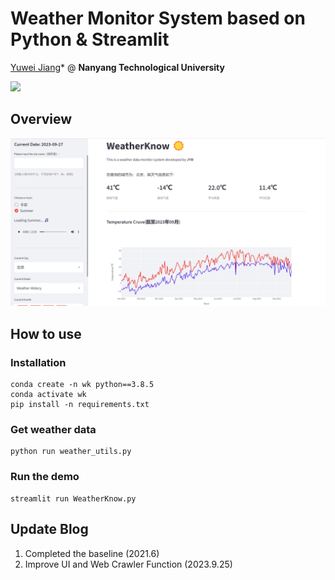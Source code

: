 # Weather Monitor System based on Python & Streamlit
[Yuwei Jiang](https://github.com/jyw2000-jyw)* @ **Nanyang Technological University**

<a href='https://dashboard.heroku.com/apps'><img src='https://img.shields.io/badge/Web-Heroku-blue'></a> 

## Overview
<img src="figs/ui.png" width="900">

## How to use
### Installation

```
conda create -n wk python==3.8.5
conda activate wk
pip install -n requirements.txt
```

### Get weather data
```
python run weather_utils.py
```

### Run the demo

```
streamlit run WeatherKnow.py
```

## Update Blog
1. Completed the baseline (2021.6)
2. Improve UI and Web Crawler Function (2023.9.25)
